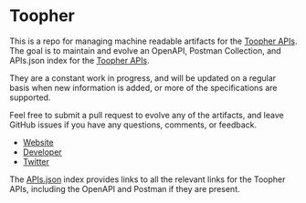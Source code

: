 # ToopherThis is a repo for managing machine readable artifacts for the [Toopher APIs](https://www.toopher.com/). The goal is to maintain and evolve an OpenAPI, Postman Collection, and APIs.json index for the [Toopher APIs](https://www.toopher.com/).They are a constant work in progress, and will be updated on a regular basis when new information is added, or more of the specifications are supported.Feel free to submit a pull request to evolve any of the artifacts, and leave GitHub issues if you have any questions, comments, or feedback.- [Website](https://www.toopher.com/)- [Developer](https://www.toopher.com/)- [Twitter](https://twitter.com/toopher)The [APIs.json](https://github.com/api-evangelist/toopher/blob/master/apis.json) index provides links to all the relevant links for the Toopher APIs, including the OpenAPI and Postman if they are present.
